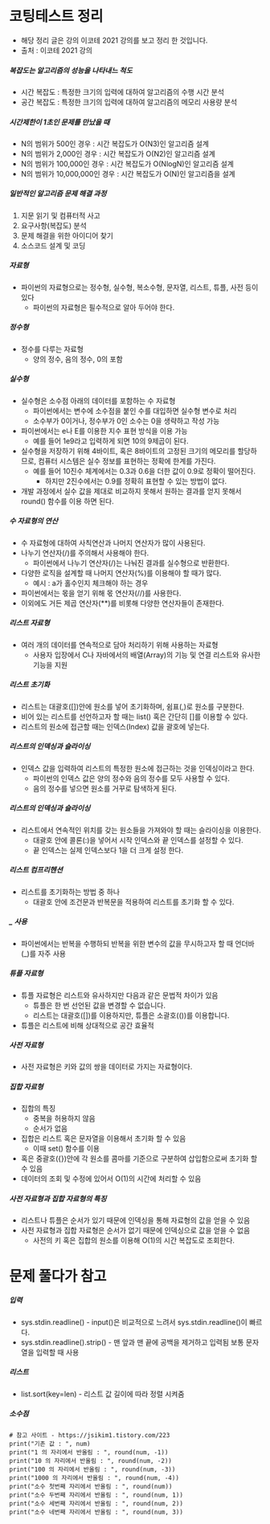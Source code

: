 # 코팅테스트 정리
- 해당 정리 글은 강의 이코테 2021 강의를 보고 정리 한 것입니다.
- 출처 : 이코테 2021 강의

##### 복잡도는 알고리즘의 성능을 나타내느 척도
- 시간 복잡도 : 특정한 크기의 입력에 대하여 알고리즘의 수행 시간 분석
- 공간 복잡도 : 특정한 크기의 입력에 대하여 알고리즘의 메모리 사용량 분석

##### 시간제한이 1초인 문제를 만났을 때
- N의 범위가 500인 경우 : 시간 복잡도가 O(N3)인 알고리즘 설계
- N의 범위가 2,000인 경우 : 시간 복잡도가 O(N2)인 알고리즘 설계
- N의 범위가 100,000인 경우 : 시간 복잡도가 O(NlogN)인 알고리즘 설계
- N의 범위가 10,000,000인 경우 : 시간 복잡도가 O(N)인 알고리즘을 설계

##### 일반적인 알고리즘 문제 해결 과정
1. 지문 읽기 및 컴퓨터적 사고
2. 요구사항(복잡도) 분석
3. 문제 해결을 위한 아이디어 찾기
4. 소스코드 설계 및 코딩

##### 자료형
- 파이썬의 자료형으로는 정수형, 실수형, 복소수형, 문자열, 리스트, 튜플, 사전 등이 있다
  - 파이썬의 자료형은 필수적으로 알아 두어야 한다.

##### 정수형
 - 정수를 다루는 자료형
   - 양의 정수, 음의 정수, 0의 포함

##### 실수형 
- 실수형은 소수점 아래의 데이터를 포함하는 수 자료형
  - 파이썬에서는 변수에 소수점을 붙인 수를 대입하면 실수형 변수로 처리
  - 소수부가 0이거나, 정수부가 0인 소수는 0을 생략하고 작성 가능
- 파이썬에서는 e나 E를 이용한 지수 표현 방식을 이용 가능
  - 예를 들어 1e9라고 입력하게 되면 10의 9제곱이 된다.
- 실수형을 저장하기 위해 4바이트, 혹은 8바이트의 고정된 크기의 메모리를 할당하므로, 컴퓨터 시스템은 실수 정보를 표현하는 정확에 한계를 가진다.
  - 예를 들어 10진수 체계에서는 0.3과 0.6을 더한 값이 0.9로 정확이 떨어진다.
    - 하지만 2진수에서는 0.9를 정확히 표현할 수 있는 방법이 없다.
- 개발 과정에서 실수 값을 제대로 비교하지 못해서 원하는 결과를 얻지 못해서 round() 함수를 이용 하면 된다.
   
##### 수 자료형의 연산
- 수 자료형에 대하여 사칙연산과 나머지 연산자가 많이 사용된다.
- 나누기 연산자(/)를 주의해서 사용해야 한다.
   - 파이썬에서 나누기 연산자(/)는 나눠진 결과를 실수형으로 반환한다.
- 다양한 로직을 설계할 때 나머지 연산자(%)를 이용해야 할 때가 많다.
   - 예시 : a가 홀수인지 체크해야 하는 경우
- 파이썬에서는 몫을 얻기 위해 몫 연산자(//)를 사용한다.
- 이외에도 거든 제곱 연산자(**)를 비롯해 다양한 연산자들이 존재한다.

##### 리스트 자료형
- 여러 개의 데이터를 연속적으로 담아 처리하기 위해 사용하는 자료형
  - 사용자 입장에서 C나 자바에서의 배열(Array)의 기능 및 연결 리스트와 유사한 기능을 지원

##### 리스트 초기화
- 리스트는 대괄호([])안에 원소를 넣어 초기화하며, 쉼표(,)로 원소를 구분한다.
- 비어 있는 리스트를 선언하고자 할 때는 list() 혹은 간단히 []를 이용할 수 있다.
- 리스트의 원소에 접근할 때는 인덱스(Index) 값을 괄호에 넣는다.

##### 리스트의 인덱싱과 슬라이싱
- 인덱스 값을 입력하여 리스트의 특정한 원소에 접근하는 것을 인덱싱이라고 한다.
  - 파이썬의 인덱스 값은 양의 정수와 음의 정수를 모두 사용할 수 있다.
  - 음의 정수를 넣으면 원소를 거꾸로 탐색하게 된다.

##### 리스트의 인덱싱과 슬라이싱
- 리스트에서 연속적인 위치를 갖는 원소들을 가져와야 할 때는 슬라이싱을 이용한다.
  - 대괄호 안에 콜론(:)을 넣어서 시작 인덱스와 끝 인덱스를 설정할 수 있다.
  - 끝 인덱스는 실제 인덱스보다 1을 더 크게 설정 한다.

##### 리스트 컴프리헨션
- 리스트를 초기화하는 방법 중 하나
   - 대괄호 안에 조건문과 반복문을 적용하여 리스트를 초기화 할 수 있다.


##### _ 사용
- 파이썬에서는 반복을 수행하되 반복을 위한 변수의 값을 무시하고자 할 때 언더바(_)를 자주 사용

##### 튜플 자료형
- 튜플 자료형은 리스트와 유사하지만 다음과 같은 문법적 차이가 있음
  - 튜플은 한 번 선언된 값을 변경할 수 없습니다.
  - 리스트는 대괄호([])를 이용하지만, 튜플은 소괄호(())를 이용합니다.
- 튜플은 리스트에 비해 상대적으로 공간 효율적

##### 사전 자료형
- 사전 자료형은 키와 값의 쌍을 데이터로 가지는 자료형이다.

##### 집합 자료형
- 집합의 특징
  - 중복을 허용하지 않음
  - 순서가 없음
- 집합은 리스트 혹은 문자열을 이용해서 초기화 할 수 있음
  - 이때 set() 함수를 이용
- 혹은 중괄호({})안에 각 원소를 콤마를 기준으로 구분하여 삽입함으로써 초기화 할 수 있음
- 데이터의 조회 및 수정에 있어서 O(1)의 시간에 처리할 수 있음

##### 사전 자료형과 집합 자료형의 특징
- 리스트나 튜플은 순서가 있기 때문에 인덱싱을 통해 자료형의 값을 얻을 수 있음
- 사전 자료형과 집합 자료형은 순서가 없기 때문에 인덱싱으로 값을 얻을 수 없음
  - 사전의 키 혹은 집합의 원소를 이용해 O(1)의 시간 복잡도로 조회한다.
  
# 문제 풀다가 참고
##### 입력
- sys.stdin.readline() - input()은 비교적으로 느려서 sys.stdin.readline()이 빠르다.
- sys.stdin.readline().strip() - 맨 앞과 맨 끝에 공백을 제거하고 입력됨 보통 문자열을 입력할 때 사용

##### 리스트 
- list.sort(key=len) - 리스트 값 길이에 따라 정렬 시켜줌

##### 소수점
```
# 참고 사이트 - https://jsikim1.tistory.com/223
print("기존 값 : ", num)
print("1 의 자리에서 반올림 : ", round(num, -1))
print("10 의 자리에서 반올림 : ", round(num, -2))
print("100 의 자리에서 반올림 : ", round(num, -3))
print("1000 의 자리에서 반올림 : ", round(num, -4))
print("소수 첫번째 자리에서 반올림 : ", round(num))
print("소수 두번째 자리에서 반올림 : ", round(num, 1))
print("소수 세번째 자리에서 반올림 : ", round(num, 2))
print("소수 네번째 자리에서 반올림 : ", round(num, 3))
```
  


